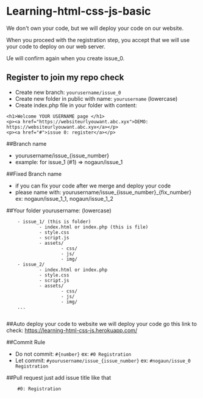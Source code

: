 # Learning-html-css-js-basic

We don't own your code, but we will deploy your code on our website.

When you proceed with the registration step, you accept that we will use your code to deploy on our web server.

Ưe will confirm again when you create issue_0.

## Register to join my repo check
- Create new branch: `yourusername/issue_0`
- Create new folder in public with name: `yourusername` (lowercase)
- Create index.php file in your folder with content:

```
<h1>Welcome YOUR USERNAME page </h1>
<p><a href="https://websiteurlyouwant.abc.xyx">DEMO: https://websiteurlyouwant.abc.xyx</a></p>
<p><a href="#">issue 0: register</a></p>
```

##Branch name
- yourusername/issue_{issue_number}
- example: for issue_1 (#1) => nogaun/issue_1

##Fixed Branch name
- if you can fix your code after we merge and deploy your code
- please name with: yourusername/issue_{issue_number}_{fix_number} ex: nogaun/issue_1_1, nogaun/issue_1_2

##Your folder
yourusername: (lowercase)
```
    - issue_1/ (this is folder)
            - index.html or index.php (this is file)
            - style.css
            - script.js
            - assets/
                    - css/
                    - js/
                    - img/
    - issue_2/
            - index.html or index.php
            - style.css
            - script.js
            - assets/
                    - css/
                    - js/
                    - img/
    ...                
            
```
##Auto deploy your code to website
we will deploy your code
go this link to check: https://learning-html-css-js.herokuapp.com/

##Commit Rule
- Do not commit: `#{number}` ex: `#0 Registration`
- Let commit: `#yourusername/issue_{issue_number}`
ex: `#nogaun/issue_0 Registration`

##Pull request
just add issue title like that
```
    #0: Registration
```
